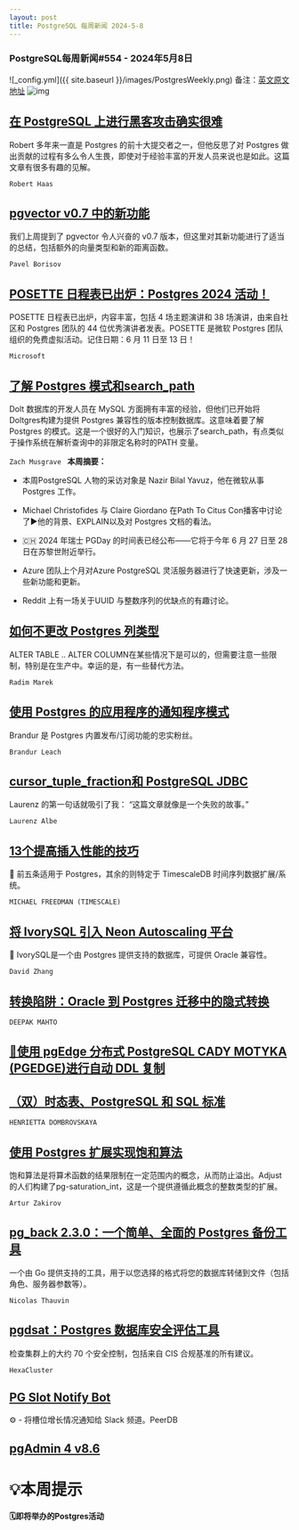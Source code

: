 ```yaml
---
layout: post
title: PostgreSQL 每周新闻 2024-5-8
---
```

### PostgreSQL每周新闻#554 - 2024年5月8日
![_config.yml]({{ site.baseurl }}/images/PostgresWeekly.png)
备注：[英文原文地址](https://postgresweekly.com/issues/554)
![img](https://res.cloudinary.com/cpress/image/upload/w_1280,e_sharpen:60,q_auto/x8gpgirt7ztu4v89idmy.jpg)
## [在 PostgreSQL 上进行黑客攻击确实很难](https://postgresweekly.com/link/154778/web)
Robert 多年来一直是 Postgres 的前十大提交者之一，但他反思了对 Postgres 做出贡献的过程有多么令人生畏，即使对于经验丰富的开发人员来说也是如此。这篇文章有很多有趣的见解。


`Robert Haas `
## [pgvector v0.7 中的新功能](https://postgresweekly.com/link/154779/web)
我们上周提到了 pgvector 令人兴奋的 v0.7 版本，但这里对其新功能进行了适当的总结，包括额外的向量类型和新的距离函数。


`Pavel Borisov `
## [POSETTE 日程表已出炉：Postgres 2024 活动！](https://postgresweekly.com/link/154777/web)
POSETTE 日程表已出炉，内容丰富，包括 4 场主题演讲和 38 场演讲，由来自社区和 Postgres 团队的 44 位优秀演讲者发表。POSETTE 是微软 Postgres 团队组织的免费虚拟活动。记住日期：6 月 11 日至 13 日！


`Microsoft `
## [了解 Postgres 模式和search_path](https://postgresweekly.com/link/154781/web)
Dolt 数据库的开发人员在 MySQL 方面拥有丰富的经验，但他们已开始将Doltgres构建为提供 Postgres 兼容性的版本控制数据库。这意味着要了解 Postgres 的模式。这是一个很好的入门知识，也展示了search_path，有点类似于操作系统在解析查询中的非限定名称时的PATH 变量。


`Zach Musgrave `
**本周摘要：**
*   本周PostgreSQL 人物的采访对象是 Nazir Bilal Yavuz，他在微软从事 Postgres 工作。


*   Michael Christofides 与 Claire Giordano 在Path To Citus Con播客中讨论了▶️他的背景、EXPLAIN以及对 Postgres 文档的看法。


*   🇨🇭 2024 年瑞士 PGDay 的时间表已经公布——它将于今年 6 月 27 日至 28 日在苏黎世附近举行。


*   Azure 团队上个月对Azure PostgreSQL 灵活服务器进行了快速更新，涉及一些新功能和更新。


*   Reddit 上有一场关于UUID 与整数序列的优缺点的有趣讨论。


## [如何不更改 Postgres 列类型](https://postgresweekly.com/link/154789/web)
ALTER TABLE .. ALTER COLUMN在某些情况下是可以的，但需要注意一些限制，特别是在生产中。幸运的是，有一些替代方法。


`Radim Marek `
## [使用 Postgres 的应用程序的通知程序模式](https://postgresweekly.com/link/154790/web)
Brandur 是 Postgres 内置发布/订阅功能的忠实粉丝。


`Brandur Leach `
## [cursor_tuple_fraction和 PostgreSQL JDBC](https://postgresweekly.com/link/154791/web)
Laurenz 的第一句话就吸引了我： “这篇文章就像是一个失败的故事。”


`Laurenz Albe `
## [13个提高插入性能的技巧](https://postgresweekly.com/link/154792/web)
📄 前五条适用于 Postgres，其余的则特定于 TimescaleDB 时间序列数据扩展/系统。


`MICHAEL FREEDMAN (TIMESCALE)`

## [将 IvorySQL 引入 Neon Autoscaling 平台](https://postgresweekly.com/link/154793/web)
📄  IvorySQL是一个由 Postgres 提供支持的数据库，可提供 Oracle 兼容性。


`David Zhang`

## [转换陷阱：Oracle 到 Postgres 迁移中的隐式转换](https://postgresweekly.com/link/154795/web)


`DEEPAK MAHTO`


## [📄使用 pgEdge 分布式 PostgreSQL CADY MOTYKA (PGEDGE)进行自动 DDL 复制](https://postgresweekly.com/link/154796/web)


## [（双）时态表、PostgreSQL 和 SQL 标准](https://postgresweekly.com/link/154797/web)


`HENRIETTA DOMBROVSKAYA`


## [使用 Postgres 扩展实现饱和算法](https://postgresweekly.com/link/154800/web)
饱和算法是将算术函数的结果限制在一定范围内的概念，从而防止溢出。Adjust 的人们构建了pg-saturation_int，这是一个提供遵循此概念的整数类型的扩展。


`Artur Zakirov `
## [pg_back 2.3.0：一个简单、全面的 Postgres 备份工具](https://postgresweekly.com/link/154802/web)
一个由 Go 提供支持的工具，用于以您选择的格式将您的数据库转储到文件（包括角色、服务器参数等）。


`Nicolas Thauvin `
## [pgdsat：Postgres 数据库安全评估工具](https://postgresweekly.com/link/154803/web)
检查集群上的大约 70 个安全控制，包括来自 CIS 合规基准的所有建议。


`HexaCluster `
## [PG Slot Notify Bot](https://postgresweekly.com/link/154804/web)
⚙️ - 将槽位增长情况通知给 Slack 频道。PeerDB


## [pgAdmin 4 v8.6](https://postgresweekly.com/link/154805/web)


# 💡本周提示


**🗓即将举办的Postgres活动**
